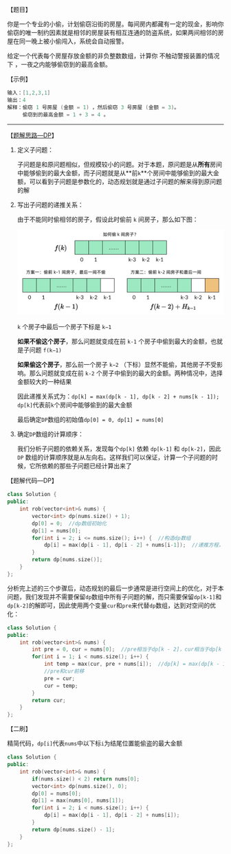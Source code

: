 【题目】

你是一个专业的小偷，计划偷窃沿街的房屋。每间房内都藏有一定的现金，影响你偷窃的唯一制约因素就是相邻的房屋装有相互连通的防盗系统，如果两间相邻的房屋在同一晚上被小偷闯入，系统会自动报警。

给定一个代表每个房屋存放金额的非负整数数组，计算你 不触动警报装置的情况下 ，一夜之内能够偷窃到的最高金额。

【示例】

```c++
输入：[1,2,3,1]
输出：4
解释：偷窃 1 号房屋 (金额 = 1) ，然后偷窃 3 号房屋 (金额 = 3)。
     偷窃到的最高金额 = 1 + 3 = 4 。
```

---

【[题解思路—DP](https://leetcode-cn.com/problems/house-robber/solution/dong-tai-gui-hua-jie-ti-si-bu-zou-xiang-jie-cjavap/)】

1. 定义子问题：

   子问题是和原问题相似，但规模较小的问题。对于本题，原问题是从**所有**房间中能够偷到的最大金额，而子问题就是从**前`k`**个房间中能够偷到的最大金额，可以看到子问题是参数化的，动态规划就是通过子问题的解来得到原问题的解

2. 写出子问题的递推关系：

   由于不能同时偷相邻的房子，假设此时偷前 `k` 间房子，那么如下图：

   ![](https://github.com/Yorkzhang19961122/LeetCodeNotebook/blob/main/%E5%8A%A8%E6%80%81%E8%A7%84%E5%88%92/198.%E6%89%93%E5%AE%B6%E5%8A%AB%E8%88%8D_M/01.jpg)

   `k` 个房子中最后一个房子下标是 `k−1`

   **如果不偷这个房子**，那么问题就变成在前 `k-1` 个房子中偷到最大的金额，也就是子问题 `f(k−1)`

   **如果偷这个房子**，那么前一个房子 `k−2` （下标）显然不能偷，其他房子不受影响。那么问题就变成在前 `k-2` 个房子中偷到的最大的金额。两种情况中，选择金额较大的一种结果

   因此递推关系式为：`dp[k] = max(dp[k - 1], dp[k - 2] + nums[k - 1]); `   `dp[k]`代表前`k`个房间中能够偷到的最大金额

   最后确定`DP`数组的初始值`dp[0] = 0, dp[1] = nums[0]`

3. 确定`DP`数组的计算顺序：

   我们分析子问题的依赖关系，发现每个`dp[k]` 依赖 `dp[k-1]` 和 `dp[k-2]`，因此 `DP` 数组的计算顺序就是从左向右。这样我们可以保证，计算一个子问题的时候，它所依赖的那些子问题已经计算出来了


【题解代码—DP】

```c++
class Solution {
public:
    int rob(vector<int>& nums) {
        vector<int> dp(nums.size() + 1);
        dp[0] = 0;  //dp数组初始化
        dp[1] = nums[0];
        for(int i = 2; i <= nums.size(); i++) {  //构造dp数组
            dp[i] = max(dp[i - 1], dp[i - 2] + nums[i-1]);  //递推方程，注意这里nums[i-1]，因为dp数组比nums多了个长度为0的初始条件dp[0]，道理和上面初始化的时候：dp[1] = nums[0]一样
        }
        return dp[nums.size()];
    }
};
```

分析完上述的三个步骤后，动态规划的最后一步通常是进行空间上的优化，对于本问题，我们发现并不需要保留`dp`数组中所有子问题的解，而只需要保留`dp[k-1]`和`dp[k-2]`的解即可，因此使用两个变量`cur`和`pre`来代替`dp`数组，达到对空间的优化：

```c++
class Solution {
public:
    int rob(vector<int>& nums) {
        int pre = 0, cur = nums[0];  //pre相当于dp[k - 2]，cur相当于dp[k - 1]
        for(int i = 1; i < nums.size(); i++) {
            int temp = max(cur, pre + nums[i]);  //dp[k] = max(dp[k - 1], dp[k - 2] + nums[i])
            //pre和cur前移
            pre = cur;
            cur = temp;
        }
        return cur;
    }
};
```

【二刷】

精简代码，`dp[i]`代表`nums`中以下标`i`为结尾位置能偷盗的最大金额

```c++
class Solution {
public:
    int rob(vector<int>& nums) {
        if(nums.size() < 2) return nums[0];
        vector<int> dp(nums.size(), 0);
        dp[0] = nums[0];
        dp[1] = max(nums[0], nums[1]);
        for(int i = 2; i < nums.size(); i++) {
            dp[i] = max(dp[i - 1], dp[i - 2] + nums[i]);
        }
        return dp[nums.size() - 1];
    }
};
```

